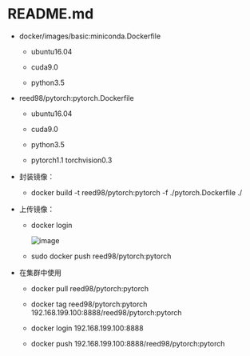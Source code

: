 README.md
=====

 * docker/images/basic:miniconda.Dockerfile

 	* ubuntu16.04

 	* cuda9.0

 	* python3.5

* reed98/pytorch:pytorch.Dockerfile

	* ubuntu16.04
 
	* cuda9.0
 
	* python3.5
 
	* pytorch1.1 torchvision0.3
  
  
* 封装镜像：

	* docker build -t reed98/pytorch:pytorch -f ./pytorch.Dockerfile ./

* 上传镜像：

	* docker login
	
		![image](http://github.com/ReedZyd/using_images/raw/master/README_images/docker_login.png)
		
	* sudo docker push reed98/pytorch:pytorch
	
* 在集群中使用

	* docker pull reed98/pytorch:pytorch
	
	* docker tag reed98/pytorch:pytorch 192.168.199.100:8888/reed98/pytorch:pytorch
	
	* docker login 192.168.199.100:8888
	
	* docker push 192.168.199.100:8888/reed98/pytorch:pytorch

	
